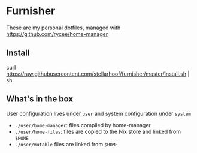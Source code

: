 # Furnisher

These are my personal dotfiles, managed with https://github.com/rycee/home-manager

## Install

curl https://raw.githubusercontent.com/stellarhoof/furnisher/master/install.sh | sh

## What's in the box

User configuration lives under `user` and system configuration under `system`
- `./user/home-manager`: files compiled by home-manager
- `./user/home-files`: files are copied to the Nix store and linked from `$HOME`
- `./user/mutable` files are linked from `$HOME`

